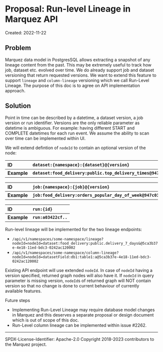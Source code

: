 # Proposal: Run-level Lineage in Marquez API


Created: 2022-11-22

## Problem

Marquez data model in PostgresSQL allows extracting a snapshot of any lineage content from the past. This may be extremely
useful to track how job, dataset etc. evolved over time. We do already support job and dataset versioning that return requested versions. We want to extend this feature to support `lineage` and `column-lineage` versioning which we call Run-Level Lineage. The purpose of this doc is to agree on API implementation approach.

## Solution

Point in time can be described by a datetime, a dataset version, a job version or  run identifier. Versions are the only reliable parameter as datetime is ambiguous. For example: having different START and COMPLETE datetimes for each run event. We assume the ability to scan over time can be implemented within UI.

We will extend defintion of `nodeId` to contain an optional version of the node:

| **ID**       | **`dataset:{namespace}:{dataset}@{version}`**                     |
|:-------------|:------------------------------------------------------------------|
| **Example**  | **`dataset:food_delivery:public.top_delivery_times@947c0388..`**  |

| **ID**       | **`job:{namespace}:{job}@{version}`**                             |
|:-------------|:------------------------------------------------------------------|
| **Example**  | **`job:food_delivery:orders_popular_day_of_week@947c0388..`**     |

| **ID**       | **`run:{id}`**                                                    |
|:-------------|:------------------------------------------------------------------|
| **Example**  | **`run:a03422cf..`**

Run-level lineage will be implemented for the two lineage endpoints:
 * `/api/v1/namespaces/some-namespace/lineage?nodeId=nodeId=dataset:food_delivery:public.delivery_7_days&@5ca3b37e-4e18-11ed-bdc3-0242ac120002`
 * `/api/v1/namespaces/some-namespace/column-lineage?nodeId=nodeId=datasetField:db1:table1:a@5ca3b37e-4e18-11ed-bdc3-0242ac120002`


Existing API endpoint will use extended `nodeId`. In case of `nodeId` having a version specified, returned graph nodes will also have it. If `nodeId` in query parameter is missing version, `nodeId`s of returned graph will NOT contain version so that no change is done to current behaviour of currently available features.

Future steps

 * Implementing Run-Level Lineage may require database model changes in Marquez and this deserves a separate proposal or design document which is out of scope of this doc.
 * Run-Level column lineage can be implemented within issue #2262.

 ----
SPDX-License-Identifier: Apache-2.0
Copyright 2018-2023 contributors to the Marquez project.
